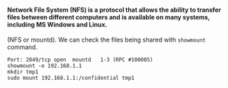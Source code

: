 

#### Network File System (NFS) is a protocol that allows the ability to transfer files between different computers and is available on many systems, including MS Windows and Linux.
(NFS or mountd).
We can check the files being shared with `showmount` command.

```
Port: 2049/tcp open  mountd   1-3 (RPC #100005)
showmount -e 192.168.1.1
mkdir tmp1
sudo mount 192.168.1.1:/confidential tmp1
```

